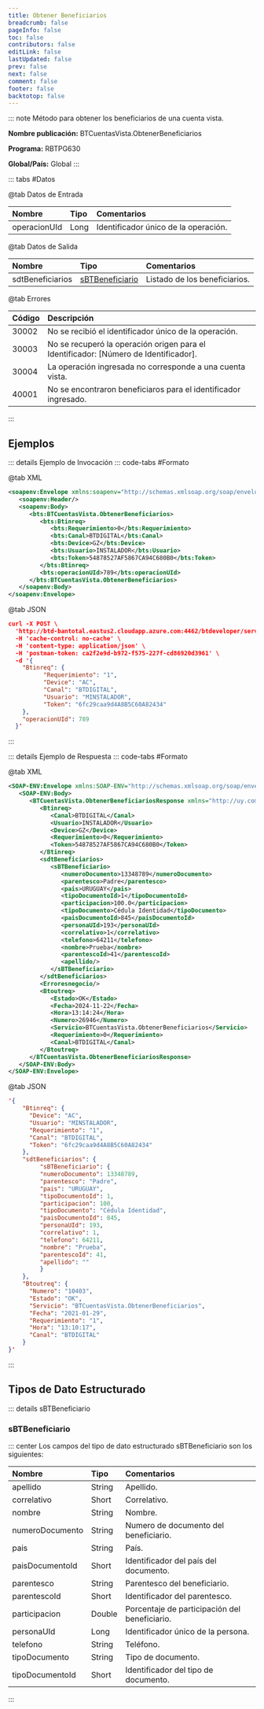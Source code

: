 ```yaml
---
title: Obtener Beneficiarios
breadcrumb: false
pageInfo: false
toc: false
contributors: false
editLink: false
lastUpdated: false
prev: false
next: false
comment: false
footer: false
backtotop: false
---
```


<!-- ABRE DATOS DEL MÉTODO -->
::: note Método para obtener los beneficiarios de una cuenta vista.

**Nombre publicación:** BTCuentasVista.ObtenerBeneficiarios

**Programa:** RBTPG630

**Global/País:** Global
:::
<!-- CIERRA DATOS DEL MÉTODO -->

<!-- ABRE TABLA DE DATOS -->
::: tabs #Datos 

@tab Datos de Entrada

Nombre | Tipo | Comentarios
:--------- | :--------- | :---------
operacionUId | Long | Identificador único de la operación.

@tab Datos de Salida

Nombre | Tipo | Comentarios
:--------- | :--------- | :---------
sdtBeneficiarios | [sBTBeneficiario](#sbtbeneficiario) | Listado de los beneficiarios.

@tab Errores

Código | Descripción
:--------- | :-----------
30002 | No se recibió el identificador único de la operación.
30003 | No se recuperó la operación origen para el Identificador: [Número de Identificador].
30004 | La operación ingresada no corresponde a una cuenta vista.
40001 | No se encontraron beneficiaros para el identificador ingresado.
::: 
<!-- CIERRA TABLA DE DATOS -->

## **Ejemplos**

<!-- ABRE EJEMPLO DE INVOCACIÓN -->
::: details Ejemplo de Invocación 
::: code-tabs #Formato

@tab XML
```xml
<soapenv:Envelope xmlns:soapenv="http://schemas.xmlsoap.org/soap/envelope/" xmlns:bts="http://uy.com.dlya.bantotal/BTSOA/">
   <soapenv:Header/>
   <soapenv:Body>
      <bts:BTCuentasVista.ObtenerBeneficiarios>
         <bts:Btinreq>
            <bts:Requerimiento>0</bts:Requerimiento>
            <bts:Canal>BTDIGITAL</bts:Canal>
            <bts:Device>GZ</bts:Device>
            <bts:Usuario>INSTALADOR</bts:Usuario>
            <bts:Token>54878527AF5867CA94C680B0</bts:Token>
         </bts:Btinreq>
         <bts:operacionUId>789</bts:operacionUId>
      </bts:BTCuentasVista.ObtenerBeneficiarios>
   </soapenv:Body>
</soapenv:Envelope>
```

@tab JSON
```json
curl -X POST \
  'http://btd-bantotal.eastus2.cloudapp.azure.com:4462/btdeveloper/servlet/com.dlya.bantotal.odwsbt_BTCuentasVista?ObtenerBeneficiarios=' \
  -H 'cache-control: no-cache' \
  -H 'content-type: application/json' \
  -H 'postman-token: ca2f2e9d-b972-f575-227f-cd86920d3961' \
  -d '{
    "Btinreq": {
          "Requerimiento": "1",
          "Device": "AC",
          "Canal": "BTDIGITAL",
          "Usuario": "MINSTALADOR",
          "Token": "6fc29caa9d4A8B5C60A82434"
    },
    "operacionUId": 789
  }'
```
:::
<!-- CIERRA EJEMPLO DE INVOCACIÓN -->

<!-- ABRE EJEMPLO DE RESPUESTA -->
::: details Ejemplo de Respuesta 
::: code-tabs #Formato

@tab XML
```xml
<SOAP-ENV:Envelope xmlns:SOAP-ENV="http://schemas.xmlsoap.org/soap/envelope/" xmlns:xsd="http://www.w3.org/2001/XMLSchema" xmlns:SOAP-ENC="http://schemas.xmlsoap.org/soap/encoding/" xmlns:xsi="http://www.w3.org/2001/XMLSchema-instance">
   <SOAP-ENV:Body>
      <BTCuentasVista.ObtenerBeneficiariosResponse xmlns="http://uy.com.dlya.bantotal/BTSOA/">
         <Btinreq>
            <Canal>BTDIGITAL</Canal>
            <Usuario>INSTALADOR</Usuario>
            <Device>GZ</Device>
            <Requerimiento>0</Requerimiento>
            <Token>54878527AF5867CA94C680B0</Token>
         </Btinreq>
         <sdtBeneficiarios>
            <sBTBeneficiario>
               <numeroDocumento>13348789</numeroDocumento>
               <parentesco>Padre</parentesco>
               <pais>URUGUAY</pais>
               <tipoDocumentoId>1</tipoDocumentoId>
               <participacion>100.0</participacion>
               <tipoDocumento>Cédula Identidad</tipoDocumento>
               <paisDocumentoId>845</paisDocumentoId>
               <personaUId>193</personaUId>
               <correlativo>1</correlativo>
               <telefono>64211</telefono>
               <nombre>Prueba</nombre>
               <parentescoId>41</parentescoId>
               <apellido/>
            </sBTBeneficiario>
         </sdtBeneficiarios>
         <Erroresnegocio/>
         <Btoutreq>
            <Estado>OK</Estado>
            <Fecha>2024-11-22</Fecha>
            <Hora>13:14:24</Hora>
            <Numero>26946</Numero>
            <Servicio>BTCuentasVista.ObtenerBeneficiarios</Servicio>
            <Requerimiento>0</Requerimiento>
            <Canal>BTDIGITAL</Canal>
         </Btoutreq>
      </BTCuentasVista.ObtenerBeneficiariosResponse>
   </SOAP-ENV:Body>
</SOAP-ENV:Envelope>
```

@tab JSON
```json
'{
    "Btinreq": {
      "Device": "AC",
      "Usuario": "MINSTALADOR",
      "Requerimiento": "1",
      "Canal": "BTDIGITAL",
      "Token": "6fc29caa9d4A8B5C60A82434"
    },
    "sdtBeneficiarios": {
         "sBTBeneficiario": {
         "numeroDocumento": 13348789,
         "parentesco": "Padre",
         "pais": "URUGUAY",
         "tipoDocumentoId": 1,
         "participacion": 100,
         "tipoDocumento": "Cédula Identidad",
         "paisDocumentoId": 845,
         "personaUId": 193,
         "correlativo": 1,
         "telefono": 64211,
         "nombre": "Prueba",
         "parentescoId": 41,
         "apellido": ""
         }
    },
    "Btoutreq": {
      "Numero": "10403",
      "Estado": "OK",
      "Servicio": "BTCuentasVista.ObtenerBeneficiarios",
      "Fecha": "2021-01-29",
      "Requerimiento": "1",
      "Hora": "13:10:17",
      "Canal": "BTDIGITAL"
    }
}'
```
::: 
<!-- CIERRA EJEMPLO DE RESPUESTA -->

## **Tipos de Dato Estructurado**

<!-- ABRE SDT -->
::: details sBTBeneficiario  

### sBTBeneficiario

::: center 
Los campos del tipo de dato estructurado sBTBeneficiario son los siguientes: 

Nombre | Tipo | Comentarios 
:--------- | :----------- | :----------- 
apellido | String | Apellido.
correlativo | Short | Correlativo.
nombre | String | Nombre.
numeroDocumento | String | Numero de documento del beneficiario. 
pais | String | País.
paisDocumentoId | Short | Identificador del país del documento.
parentesco | String | Parentesco del beneficiario.
parentescoId | Short | Identificador del parentesco.
participacion | Double | Porcentaje de participación del beneficiario.
personaUId | Long | Identificador único de la persona.
telefono | String | Teléfono.
tipoDocumento | String | Tipo de documento.
tipoDocumentoId | Short | Identificador del tipo de documento.

:::
<!-- CIERRA SDT -->